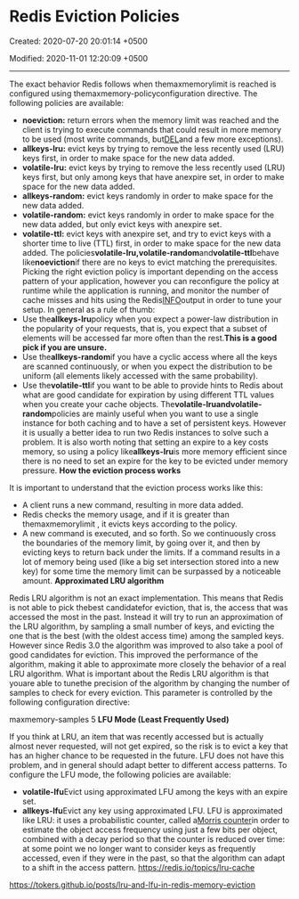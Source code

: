 # Redis Eviction Policies

Created: 2020-07-20 20:01:14 +0500

Modified: 2020-11-01 12:20:09 +0500

---

The exact behavior Redis follows when themaxmemorylimit is reached is configured using themaxmemory-policyconfiguration directive.
The following policies are available:
-   **noeviction:** return errors when the memory limit was reached and the client is trying to execute commands that could result in more memory to be used (most write commands, but[DEL](https://redis.io/commands/del)and a few more exceptions).
-   **allkeys-lru:** evict keys by trying to remove the less recently used (LRU) keys first, in order to make space for the new data added.
-   **volatile-lru:** evict keys by trying to remove the less recently used (LRU) keys first, but only among keys that have anexpire set, in order to make space for the new data added.
-   **allkeys-random:** evict keys randomly in order to make space for the new data added.
-   **volatile-random:** evict keys randomly in order to make space for the new data added, but only evict keys with anexpire set.
-   **volatile-ttl:** evict keys with anexpire set, and try to evict keys with a shorter time to live (TTL) first, in order to make space for the new data added.
The policies**volatile-lru,volatile-random**and**volatile-ttl**behave like**noeviction**if there are no keys to evict matching the prerequisites.
Picking the right eviction policy is important depending on the access pattern of your application, however you can reconfigure the policy at runtime while the application is running, and monitor the number of cache misses and hits using the Redis[INFO](https://redis.io/commands/info)output in order to tune your setup.
In general as a rule of thumb:
-   Use the**allkeys-lru**policy when you expect a power-law distribution in the popularity of your requests, that is, you expect that a subset of elements will be accessed far more often than the rest.**This is a good pick if you are unsure.**
-   Use the**allkeys-random**if you have a cyclic access where all the keys are scanned continuously, or when you expect the distribution to be uniform (all elements likely accessed with the same probability).
-   Use the**volatile-ttl**if you want to be able to provide hints to Redis about what are good candidate for expiration by using different TTL values when you create your cache objects.
The**volatile-lruandvolatile-random**policies are mainly useful when you want to use a single instance for both caching and to have a set of persistent keys. However it is usually a better idea to run two Redis instances to solve such a problem.
It is also worth noting that setting an expire to a key costs memory, so using a policy like**allkeys-lru**is more memory efficient since there is no need to set an expire for the key to be evicted under memory pressure.
**How the eviction process works**

It is important to understand that the eviction process works like this:
-   A client runs a new command, resulting in more data added.
-   Redis checks the memory usage, and if it is greater than themaxmemorylimit , it evicts keys according to the policy.
-   A new command is executed, and so forth.
So we continuously cross the boundaries of the memory limit, by going over it, and then by evicting keys to return back under the limits.
If a command results in a lot of memory being used (like a big set intersection stored into a new key) for some time the memory limit can be surpassed by a noticeable amount.
**Approximated LRU algorithm**

Redis LRU algorithm is not an exact implementation. This means that Redis is not able to pick thebest candidatefor eviction, that is, the access that was accessed the most in the past. Instead it will try to run an approximation of the LRU algorithm, by sampling a small number of keys, and evicting the one that is the best (with the oldest access time) among the sampled keys.
However since Redis 3.0 the algorithm was improved to also take a pool of good candidates for eviction. This improved the performance of the algorithm, making it able to approximate more closely the behavior of a real LRU algorithm.
What is important about the Redis LRU algorithm is that youare able to tunethe precision of the algorithm by changing the number of samples to check for every eviction. This parameter is controlled by the following configuration directive:

maxmemory-samples 5
**LFU Mode (Least Frequently Used)**

If you think at LRU, an item that was recently accessed but is actually almost never requested, will not get expired, so the risk is to evict a key that has an higher chance to be requested in the future. LFU does not have this problem, and in general should adapt better to different access patterns.
To configure the LFU mode, the following policies are available:
-   **volatile-lfu**Evict using approximated LFU among the keys with an expire set.
-   **allkeys-lfu**Evict any key using approximated LFU.
LFU is approximated like LRU: it uses a probabilistic counter, called a[Morris counter](https://en.wikipedia.org/wiki/Approximate_counting_algorithm)in order to estimate the object access frequency using just a few bits per object, combined with a decay period so that the counter is reduced over time: at some point we no longer want to consider keys as frequently accessed, even if they were in the past, so that the algorithm can adapt to a shift in the access pattern.
<https://redis.io/topics/lru-cache>

<https://tokers.github.io/posts/lru-and-lfu-in-redis-memory-eviction>
